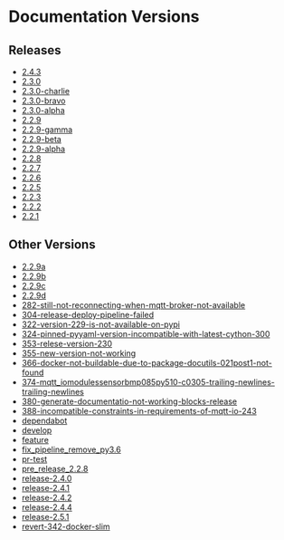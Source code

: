# Documentation Versions

## Releases


- <a href="/2.4.3" target="_self">2.4.3</a>
- <a href="/2.3.0" target="_self">2.3.0</a>
- <a href="/2.3.0-charlie" target="_self">2.3.0-charlie</a>
- <a href="/2.3.0-bravo" target="_self">2.3.0-bravo</a>
- <a href="/2.3.0-alpha" target="_self">2.3.0-alpha</a>
- <a href="/2.2.9" target="_self">2.2.9</a>
- <a href="/2.2.9-gamma" target="_self">2.2.9-gamma</a>
- <a href="/2.2.9-beta" target="_self">2.2.9-beta</a>
- <a href="/2.2.9-alpha" target="_self">2.2.9-alpha</a>
- <a href="/2.2.8" target="_self">2.2.8</a>
- <a href="/2.2.7" target="_self">2.2.7</a>
- <a href="/2.2.6" target="_self">2.2.6</a>
- <a href="/2.2.5" target="_self">2.2.5</a>
- <a href="/2.2.3" target="_self">2.2.3</a>
- <a href="/2.2.2" target="_self">2.2.2</a>
- <a href="/2.2.1" target="_self">2.2.1</a>

## Other Versions


- <a href="/2.2.9a" target="_self">2.2.9a</a>
- <a href="/2.2.9b" target="_self">2.2.9b</a>
- <a href="/2.2.9c" target="_self">2.2.9c</a>
- <a href="/2.2.9d" target="_self">2.2.9d</a>
- <a href="/282-still-not-reconnecting-when-mqtt-broker-not-available" target="_self">282-still-not-reconnecting-when-mqtt-broker-not-available</a>
- <a href="/304-release-deploy-pipeline-failed" target="_self">304-release-deploy-pipeline-failed</a>
- <a href="/322-version-229-is-not-available-on-pypi" target="_self">322-version-229-is-not-available-on-pypi</a>
- <a href="/324-pinned-pyyaml-version-incompatible-with-latest-cython-300" target="_self">324-pinned-pyyaml-version-incompatible-with-latest-cython-300</a>
- <a href="/353-relese-version-230" target="_self">353-relese-version-230</a>
- <a href="/355-new-version-not-working" target="_self">355-new-version-not-working</a>
- <a href="/366-docker-not-buildable-due-to-package-docutils-021post1-not-found" target="_self">366-docker-not-buildable-due-to-package-docutils-021post1-not-found</a>
- <a href="/374-mqtt_iomodulessensorbmp085py510-c0305-trailing-newlines-trailing-newlines" target="_self">374-mqtt_iomodulessensorbmp085py510-c0305-trailing-newlines-trailing-newlines</a>
- <a href="/380-generate-documentatio-not-working-blocks-release" target="_self">380-generate-documentatio-not-working-blocks-release</a>
- <a href="/388-incompatible-constraints-in-requirements-of-mqtt-io-243" target="_self">388-incompatible-constraints-in-requirements-of-mqtt-io-243</a>
- <a href="/dependabot" target="_self">dependabot</a>
- <a href="/develop" target="_self">develop</a>
- <a href="/feature" target="_self">feature</a>
- <a href="/fix_pipeline_remove_py3.6" target="_self">fix_pipeline_remove_py3.6</a>
- <a href="/pr-test" target="_self">pr-test</a>
- <a href="/pre_release_2.2.8" target="_self">pre_release_2.2.8</a>
- <a href="/release-2.4.0" target="_self">release-2.4.0</a>
- <a href="/release-2.4.1" target="_self">release-2.4.1</a>
- <a href="/release-2.4.2" target="_self">release-2.4.2</a>
- <a href="/release-2.4.4" target="_self">release-2.4.4</a>
- <a href="/release-2.5.1" target="_self">release-2.5.1</a>
- <a href="/revert-342-docker-slim" target="_self">revert-342-docker-slim</a>
